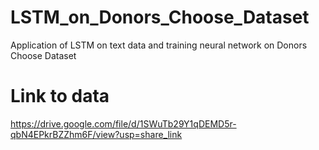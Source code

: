 # LSTM_on_Donors_Choose_Dataset
Application of LSTM on text data and training neural network on Donors Choose Dataset

# Link to data
https://drive.google.com/file/d/1SWuTb29Y1qDEMD5r-qbN4EPkrBZZhm6F/view?usp=share_link
